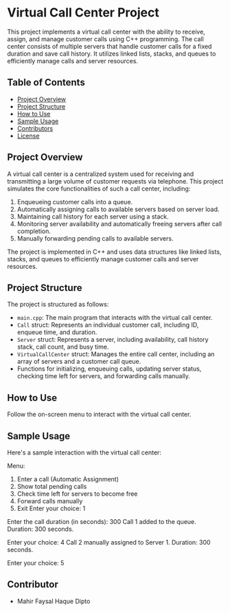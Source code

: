 # Virtual Call Center Project

This project implements a virtual call center with the ability to receive, assign, and manage customer calls using C++ programming. The call center consists of multiple servers that handle customer calls for a fixed duration and save call history. It utilizes linked lists, stacks, and queues to efficiently manage calls and server resources.

## Table of Contents
- [Project Overview](#project-overview)
- [Project Structure](#project-structure)
- [How to Use](#how-to-use)
- [Sample Usage](#sample-usage)
- [Contributors](#contributors)
- [License](#license)

## Project Overview

A virtual call center is a centralized system used for receiving and transmitting a large volume of customer requests via telephone. This project simulates the core functionalities of such a call center, including:

1. Enqueueing customer calls into a queue.
2. Automatically assigning calls to available servers based on server load.
3. Maintaining call history for each server using a stack.
4. Monitoring server availability and automatically freeing servers after call completion.
5. Manually forwarding pending calls to available servers.

The project is implemented in C++ and uses data structures like linked lists, stacks, and queues to efficiently manage customer calls and server resources.

## Project Structure

The project is structured as follows:

- `main.cpp`: The main program that interacts with the virtual call center.
- `Call` struct: Represents an individual customer call, including ID, enqueue time, and duration.
- `Server` struct: Represents a server, including availability, call history stack, call count, and busy time.
- `VirtualCallCenter` struct: Manages the entire call center, including an array of servers and a customer call queue.
- Functions for initializing, enqueuing calls, updating server status, checking time left for servers, and forwarding calls manually.

## How to Use

Follow the on-screen menu to interact with the virtual call center.

## Sample Usage

Here's a sample interaction with the virtual call center:


Menu:
1. Enter a call (Automatic Assignment)
2. Show total pending calls
3. Check time left for servers to become free
4. Forward calls manually
5. Exit
Enter your choice: 1

Enter the call duration (in seconds): 300
Call 1 added to the queue. Duration: 300 seconds.


Enter your choice: 4
Call 2 manually assigned to Server 1. Duration: 300 seconds.


Enter your choice: 5


## Contributor

- Mahir Faysal Haque Dipto
